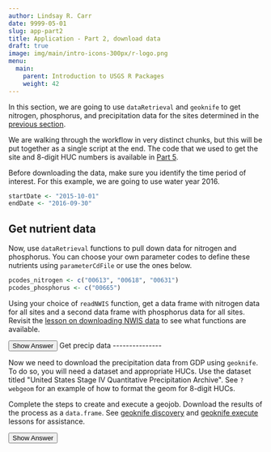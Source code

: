 ```yaml
---
author: Lindsay R. Carr
date: 9999-05-01
slug: app-part2
title: Application - Part 2, download data
draft: true 
image: img/main/intro-icons-300px/r-logo.png
menu:
  main:
    parent: Introduction to USGS R Packages
    weight: 42
---
```

In this section, we are going to use `dataRetrieval` and `geoknife` to get nitrogen, phosphorus, and precipitation data for the sites determined in the [previous section](/usgs-packages/app-part1).

We are walking through the workflow in very distinct chunks, but this will be put together as a single script at the end. The code that we used to get the site and 8-digit HUC numbers is available in [Part 5](/usgs-packages/app-part5).

Before downloading the data, make sure you identify the time period of interest. For this example, we are going to use water year 2016.

``` r
startDate <- "2015-10-01"
endDate <- "2016-09-30"
```

Get nutrient data
-----------------

Now, use `dataRetrieval` functions to pull down data for nitrogen and phosphorus. You can choose your own parameter codes to define these nutrients using `parameterCdFile` or use the ones below.

``` r
pcodes_nitrogen <- c("00613", "00618", "00631")
pcodes_phosphorus <- c("00665")
```

Using your choice of `readNWIS` function, get a data frame with nitrogen data for all sites and a second data frame with phosphorus data for all sites. Revisit the [lesson on downloading NWIS data](/usgs-packages/dataretrieval-readnwis/) to see what functions are available.

<button class="ToggleButton" onclick="toggle_visibility('nutrient-data')">
Show Answer
</button>
              <div id="nutrient-data" style="display:none">

``` r
nitrogen_data <- readNWISqw(siteNumbers = sites, parameterCd = pcodes_nitrogen,
                            startDate = startDate, endDate = endDate)
head(nitrogen_data[,c('site_no', 'sample_dt', 'result_va')])
```

    ##    site_no  sample_dt result_va
    ## 1 04208000 2015-10-01     0.022
    ## 2 04208000 2015-10-01     2.680
    ## 3 04208000 2015-10-01     2.700
    ## 4 04208000 2015-11-05     0.014
    ## 5 04208000 2015-11-05     4.000
    ## 6 04208000 2015-11-05     4.020

``` r
phosphorus_data <- readNWISqw(siteNumbers = sites, parameterCd = pcodes_phosphorus,
                              startDate = startDate, endDate = endDate)
head(phosphorus_data[,c('site_no', 'sample_dt', 'result_va')])
```

    ##    site_no  sample_dt result_va
    ## 1 04208000 2015-10-01     0.090
    ## 2 04208000 2015-11-05     0.111
    ## 3 04208000 2015-12-02     0.101
    ## 4 04208000 2016-01-06     0.111
    ## 5 04208000 2016-02-01     0.158
    ## 6 04208000 2016-03-03     0.108

</div>
Get precip data
---------------

Now we need to download the precipitation data from GDP using `geoknife`. To do so, you will need a dataset and appropriate HUCs. Use the dataset titled "United States Stage IV Quantitative Precipitation Archive". See `?webgeom` for an example of how to format the geom for 8-digit HUCs.

Complete the steps to create and execute a geojob. Download the results of the process as a `data.frame`. See [geoknife discovery](/usgs-packages/geoknife-data) and [geoknife execute](/usgs-packages/geoknife-job) lessons for assistance.

<button class="ToggleButton" onclick="toggle_visibility('precip-data')">
Show Answer
</button>
              <div id="precip-data" style="display:none">

``` r
library(geoknife)

# Create appropriate webgeom string for 8-digit hucs
huc8_geoknife_str <- paste0('HUC8::', paste(huc8s, collapse=","))
huc8_geoknife_str
```

    ## [1] "HUC8::04030108,04030101,04110002"

``` r
# Create the stencil and process
precip_stencil <- webgeom(huc8_geoknife_str)
precip_knife <- webprocess() # accept defaults for weighted average

# First find and initiate the fabric
all_webdata <- query("webdata")
precip_fabric <- webdata(all_webdata["United States Stage IV Quantitative Precipitation Archive"])

# Now find/add variables (there is only one)
precip_vars <- query(precip_fabric, 'variables')
variables(precip_fabric) <- precip_vars

# Add times to complete fabric
times(precip_fabric) <- c(startDate, endDate)

# Create geojob + get results
precip_geojob <- geoknife(precip_stencil, precip_fabric, precip_knife)
wait(precip_geojob, sleep.time = 10) # add `wait` when running scripts
precip_data <- result(precip_geojob)
head(precip_data)
```

    ##              DateTime 04030101 04030108 04110002
    ## 1 2015-10-01 00:00:00        0        0        0
    ## 2 2015-10-01 01:00:00        0        0        0
    ## 3 2015-10-01 02:00:00        0        0        0
    ## 4 2015-10-01 03:00:00        0        0        0
    ## 5 2015-10-01 04:00:00        0        0        0
    ## 6 2015-10-01 05:00:00        0        0        0
    ##                                          variable statistic
    ## 1 Total_precipitation_surface_1_Hour_Accumulation      MEAN
    ## 2 Total_precipitation_surface_1_Hour_Accumulation      MEAN
    ## 3 Total_precipitation_surface_1_Hour_Accumulation      MEAN
    ## 4 Total_precipitation_surface_1_Hour_Accumulation      MEAN
    ## 5 Total_precipitation_surface_1_Hour_Accumulation      MEAN
    ## 6 Total_precipitation_surface_1_Hour_Accumulation      MEAN

</div>

